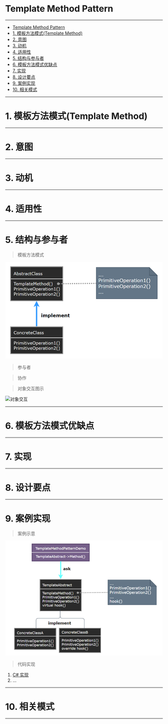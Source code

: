 # Template Method Pattern

---

- [Template Method Pattern](#template-method-pattern)
- [1. 模板方法模式(Template Method)](#1-模板方法模式template-method)
- [2. 意图](#2-意图)
- [3. 动机](#3-动机)
- [4. 适用性](#4-适用性)
- [5. 结构与参与者](#5-结构与参与者)
- [6. 模板方法模式优缺点](#6-模板方法模式优缺点)
- [7. 实现](#7-实现)
- [8. 设计要点](#8-设计要点)
- [9. 案例实现](#9-案例实现)
- [10. 相关模式](#10-相关模式)

---
# 1. 模板方法模式(Template Method)



---
# 2. 意图





---
# 3. 动机


---
# 4. 适用性



---
# 5. 结构与参与者

> 模板方法模式

  ![模板方法模式](img/模板方法模式设计.png)

> 参与者



> 协作


> 对象交互图示

  ![对象交互]()

---
# 6. 模板方法模式优缺点


---
# 7. 实现



---
# 8. 设计要点


---
# 9. 案例实现



> 案例示意

  ![案例](img/模板方法模式案例.png)

> 代码实现

1. [C# 实现]()
2. ...

---
# 10. 相关模式



---